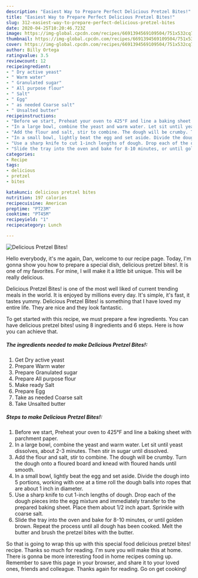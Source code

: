 ```yaml
---
description: "Easiest Way to Prepare Perfect Delicious Pretzel Bites!"
title: "Easiest Way to Prepare Perfect Delicious Pretzel Bites!"
slug: 312-easiest-way-to-prepare-perfect-delicious-pretzel-bites
date: 2020-04-25T10:20:46.723Z
image: https://img-global.cpcdn.com/recipes/6691394569109504/751x532cq70/delicious-pretzel-bites-recipe-main-photo.jpg
thumbnail: https://img-global.cpcdn.com/recipes/6691394569109504/751x532cq70/delicious-pretzel-bites-recipe-main-photo.jpg
cover: https://img-global.cpcdn.com/recipes/6691394569109504/751x532cq70/delicious-pretzel-bites-recipe-main-photo.jpg
author: Billy Ortega
ratingvalue: 3.5
reviewcount: 12
recipeingredient:
- " Dry active yeast"
- " Warm water"
- " Granulated sugar"
- " All purpose flour"
- " Salt"
- " Egg"
- " as needed Coarse salt"
- " Unsalted butter"
recipeinstructions:
- "Before we start, Preheat your oven to 425°F and line a baking sheet with parchment paper."
- "In a large bowl, combine the yeast and warm water. Let sit until yeast dissolves, about 2-3 minutes. Then stir in sugar until dissolved."
- "Add the flour and salt, stir to combine. The dough will be crumby. Turn the dough onto a floured board and knead with floured hands until smooth."
- "In a small bowl, lightly beat the egg and set aside. Divide the dough into 5 portions, working with one at a time roll the dough balls into ropes that are about 1 inch in diameter."
- "Use a sharp knife to cut 1-inch lengths of dough. Drop each of the dough pieces into the egg mixture and immediately transfer to the prepared baking sheet. Place them about 1/2 inch apart. Sprinkle with coarse salt."
- "Slide the tray into the oven and bake for 8-10 minutes, or until golden brown. Repeat the process until all dough has been cooked. Melt the butter and brush the pretzel bites with the butter."
categories:
- Recipe
tags:
- delicious
- pretzel
- bites

katakunci: delicious pretzel bites 
nutrition: 197 calories
recipecuisine: American
preptime: "PT23M"
cooktime: "PT45M"
recipeyield: "1"
recipecategory: Lunch

---
```



![Delicious Pretzel Bites!](https://img-global.cpcdn.com/recipes/6691394569109504/751x532cq70/delicious-pretzel-bites-recipe-main-photo.jpg)

Hello everybody, it's me again, Dan, welcome to our recipe page. Today, I'm gonna show you how to prepare a special dish, delicious pretzel bites!. It is one of my favorites. For mine, I will make it a little bit unique. This will be really delicious.

Delicious Pretzel Bites! is one of the most well liked of current trending meals in the world. It is enjoyed by millions every day. It's simple, it's fast, it tastes yummy. Delicious Pretzel Bites! is something that I have loved my entire life. They are nice and they look fantastic.




To get started with this recipe, we must prepare a few ingredients. You can have delicious pretzel bites! using 8 ingredients and 6 steps. Here is how you can achieve that.

<!--inarticleads1-->

##### The ingredients needed to make Delicious Pretzel Bites!:

1. Get  Dry active yeast
1. Prepare  Warm water
1. Prepare  Granulated sugar
1. Prepare  All purpose flour
1. Make ready  Salt
1. Prepare  Egg
1. Take  as needed Coarse salt
1. Take  Unsalted butter




<!--inarticleads2-->

##### Steps to make Delicious Pretzel Bites!:

1. Before we start, Preheat your oven to 425°F and line a baking sheet with parchment paper.
1. In a large bowl, combine the yeast and warm water. Let sit until yeast dissolves, about 2-3 minutes. Then stir in sugar until dissolved.
1. Add the flour and salt, stir to combine. The dough will be crumby. Turn the dough onto a floured board and knead with floured hands until smooth.
1. In a small bowl, lightly beat the egg and set aside. Divide the dough into 5 portions, working with one at a time roll the dough balls into ropes that are about 1 inch in diameter.
1. Use a sharp knife to cut 1-inch lengths of dough. Drop each of the dough pieces into the egg mixture and immediately transfer to the prepared baking sheet. Place them about 1/2 inch apart. Sprinkle with coarse salt.
1. Slide the tray into the oven and bake for 8-10 minutes, or until golden brown. Repeat the process until all dough has been cooked. Melt the butter and brush the pretzel bites with the butter.




So that is going to wrap this up with this special food delicious pretzel bites! recipe. Thanks so much for reading. I'm sure you will make this at home. There is gonna be more interesting food in home recipes coming up. Remember to save this page in your browser, and share it to your loved ones, friends and colleague. Thanks again for reading. Go on get cooking!
